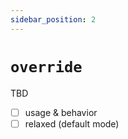 ```yaml
---
sidebar_position: 2
---
```


# `override`

TBD

- [ ] usage & behavior
- [ ] relaxed (default mode)
